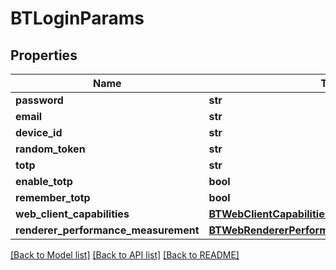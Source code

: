 # BTLoginParams

## Properties
Name | Type | Description | Notes
------------ | ------------- | ------------- | -------------
**password** | **str** |  | [optional] 
**email** | **str** |  | [optional] 
**device_id** | **str** |  | [optional] 
**random_token** | **str** |  | [optional] 
**totp** | **str** |  | [optional] 
**enable_totp** | **bool** |  | [optional] 
**remember_totp** | **bool** |  | [optional] 
**web_client_capabilities** | [**BTWebClientCapabilitiesParams**](BTWebClientCapabilitiesParams.md) |  | [optional] 
**renderer_performance_measurement** | [**BTWebRendererPerformanceMeasurementParams**](BTWebRendererPerformanceMeasurementParams.md) |  | [optional] 

[[Back to Model list]](../README.md#documentation-for-models) [[Back to API list]](../README.md#documentation-for-api-endpoints) [[Back to README]](../README.md)



